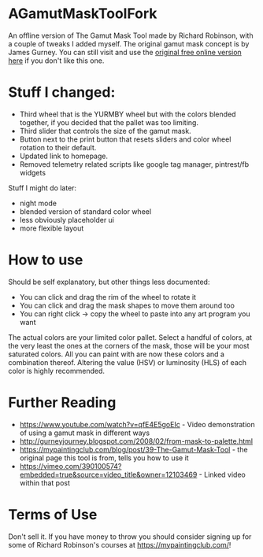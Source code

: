 # AGamutMaskToolFork

An offline version of The Gamut Mask Tool made by Richard Robinson, with a couple of tweaks I added myself. The original gamut mask concept is by James Gurney. You can still visit and use the [original free online version here](https://mypaintingclub.com/blog/post/39-The-Gamut-Mask-Tool) if you don't like this one.

# Stuff I changed:
* Third wheel that is the YURMBY wheel but with the colors blended together, if you decided that the pallet was too limiting.
* Third slider that controls the size of the gamut mask.
* Button next to the print button that resets sliders and color wheel rotation to their default.
* Updated link to homepage.
* Removed telemetry related scripts like google tag manager, pintrest/fb widgets

Stuff I might do later:
* night mode
* blended version of standard color wheel
* less obviously placeholder ui
* more flexible layout

# How to use
Should be self explanatory, but other things less documented:
* You can click and drag the rim of the wheel to rotate it
* You can click and drag the mask shapes to move them around too
* You can right click -> copy the wheel to paste into any art program you want

The actual colors are your limited color pallet. Select a handful of colors, at the very least the ones at the corners of the mask, those will be your most saturated colors. All you can paint with are now these colors and a combination thereof. Altering the value (HSV) or luminosity (HLS) of each color is highly recommended.

# Further Reading

* https://www.youtube.com/watch?v=qfE4E5goEIc - Video demonstration of using a gamut mask in different ways 
* http://gurneyjourney.blogspot.com/2008/02/from-mask-to-palette.html
* https://mypaintingclub.com/blog/post/39-The-Gamut-Mask-Tool - the original page this tool is from, tells you how to use it
* https://vimeo.com/390100574?embedded=true&source=video_title&owner=12103469 - Linked video within that post

# Terms of Use
Don't sell it. If you have money to throw you should consider signing up for some of Richard Robinson's courses at https://mypaintingclub.com/!
